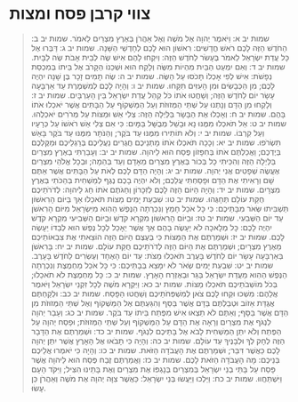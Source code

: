 # צווי קרבן פסח ומצות

> שמות יב א: וַיֹּאמֶר יְהוָה אֶל מֹשֶׁה וְאֶל אַהֲרֹן בְּאֶרֶץ מִצְרַיִם לֵאמֹר.
> שמות יב ב: הַחֹדֶשׁ הַזֶּה לָכֶם רֹאשׁ חֳדָשִׁים:  רִאשׁוֹן הוּא לָכֶם לְחָדְשֵׁי הַשָּׁנָה.
> שמות יב ג: דַּבְּרוּ אֶל כָּל עֲדַת יִשְׂרָאֵל לֵאמֹר בֶּעָשֹׂר לַחֹדֶשׁ הַזֶּה:  וְיִקְחוּ לָהֶם אִישׁ שֶׂה לְבֵית אָבֹת שֶׂה לַבָּיִת.
> שמות יב ד: וְאִם יִמְעַט הַבַּיִת מִהְיוֹת מִשֶּׂה וְלָקַח הוּא וּשְׁכֵנוֹ הַקָּרֹב אֶל בֵּיתוֹ בְּמִכְסַת נְפָשֹׁת:  אִישׁ לְפִי אָכְלוֹ תָּכֹסּוּ עַל הַשֶּׂה.
> שמות יב ה: שֶׂה תָמִים זָכָר בֶּן שָׁנָה יִהְיֶה לָכֶם; מִן הַכְּבָשִׂים וּמִן הָעִזִּים תִּקָּחוּ.
> שמות יב ו: וְהָיָה לָכֶם לְמִשְׁמֶרֶת עַד אַרְבָּעָה עָשָׂר יוֹם לַחֹדֶשׁ הַזֶּה; וְשָׁחֲטוּ אֹתוֹ כֹּל קְהַל עֲדַת יִשְׂרָאֵל בֵּין הָעַרְבָּיִם.
> שמות יב ז: וְלָקְחוּ מִן הַדָּם וְנָתְנוּ עַל שְׁתֵּי הַמְּזוּזֹת וְעַל הַמַּשְׁקוֹף עַל הַבָּתִּים אֲשֶׁר יֹאכְלוּ אֹתוֹ בָּהֶם.
> שמות יב ח: וְאָכְלוּ אֶת הַבָּשָׂר בַּלַּיְלָה הַזֶּה:  צְלִי אֵשׁ וּמַצּוֹת עַל מְרֹרִים יֹאכְלֻהוּ.
> שמות יב ט: אַל תֹּאכְלוּ מִמֶּנּוּ נָא וּבָשֵׁל מְבֻשָּׁל בַּמָּיִם:  כִּי אִם צְלִי אֵשׁ רֹאשׁוֹ עַל כְּרָעָיו וְעַל קִרְבּוֹ.
> שמות יב י: וְלֹא תוֹתִירוּ מִמֶּנּוּ עַד בֹּקֶר; וְהַנֹּתָר מִמֶּנּוּ עַד בֹּקֶר בָּאֵשׁ תִּשְׂרֹפוּ.
> שמות יב יא: וְכָכָה תֹּאכְלוּ אֹתוֹ מָתְנֵיכֶם חֲגֻרִים נַעֲלֵיכֶם בְּרַגְלֵיכֶם וּמַקֶּלְכֶם בְּיֶדְכֶם; וַאֲכַלְתֶּם אֹתוֹ בְּחִפָּזוֹן פֶּסַח הוּא לַיהוָה.
> שמות יב יב: וְעָבַרְתִּי בְאֶרֶץ מִצְרַיִם בַּלַּיְלָה הַזֶּה וְהִכֵּיתִי כָל בְּכוֹר בְּאֶרֶץ מִצְרַיִם מֵאָדָם וְעַד בְּהֵמָה; וּבְכָל אֱלֹהֵי מִצְרַיִם אֶעֱשֶׂה שְׁפָטִים אֲנִי יְהוָה.
> שמות יב יג: וְהָיָה הַדָּם לָכֶם לְאֹת עַל הַבָּתִּים אֲשֶׁר אַתֶּם שָׁם וְרָאִיתִי אֶת הַדָּם וּפָסַחְתִּי עֲלֵכֶם; וְלֹא יִהְיֶה בָכֶם נֶגֶף לְמַשְׁחִית בְּהַכֹּתִי בְּאֶרֶץ מִצְרָיִם.
> שמות יב יד: וְהָיָה הַיּוֹם הַזֶּה לָכֶם לְזִכָּרוֹן וְחַגֹּתֶם אֹתוֹ חַג לַיהוָה:  לְדֹרֹתֵיכֶם חֻקַּת עוֹלָם תְּחָגֻּהוּ.
> שמות יב טו: שִׁבְעַת יָמִים מַצּוֹת תֹּאכֵלוּ אַךְ בַּיּוֹם הָרִאשׁוֹן תַּשְׁבִּיתוּ שְּׂאֹר מִבָּתֵּיכֶם:  כִּי כָּל אֹכֵל חָמֵץ וְנִכְרְתָה הַנֶּפֶשׁ הַהִוא מִיִּשְׂרָאֵל מִיּוֹם הָרִאשֹׁן עַד יוֹם הַשְּׁבִעִי.
> שמות יב טז: וּבַיּוֹם הָרִאשׁוֹן מִקְרָא קֹדֶשׁ וּבַיּוֹם הַשְּׁבִיעִי מִקְרָא קֹדֶשׁ יִהְיֶה לָכֶם:  כָּל מְלָאכָה לֹא יֵעָשֶׂה בָהֶם אַךְ אֲשֶׁר יֵאָכֵל לְכָל נֶפֶשׁ הוּא לְבַדּוֹ יֵעָשֶׂה לָכֶם.
> שמות יב יז: וּשְׁמַרְתֶּם אֶת הַמַּצּוֹת כִּי בְּעֶצֶם הַיּוֹם הַזֶּה הוֹצֵאתִי אֶת צִבְאוֹתֵיכֶם מֵאֶרֶץ מִצְרָיִם; וּשְׁמַרְתֶּם אֶת הַיּוֹם הַזֶּה לְדֹרֹתֵיכֶם חֻקַּת עוֹלָם.
> שמות יב יח: בָּרִאשֹׁן בְּאַרְבָּעָה עָשָׂר יוֹם לַחֹדֶשׁ בָּעֶרֶב תֹּאכְלוּ מַצֹּת:  עַד יוֹם הָאֶחָד וְעֶשְׂרִים לַחֹדֶשׁ בָּעָרֶב.
> שמות יב יט: שִׁבְעַת יָמִים שְׂאֹר לֹא יִמָּצֵא בְּבָתֵּיכֶם:  כִּי כָּל אֹכֵל מַחְמֶצֶת וְנִכְרְתָה הַנֶּפֶשׁ הַהִוא מֵעֲדַת יִשְׂרָאֵל בַּגֵּר וּבְאֶזְרַח הָאָרֶץ.
> שמות יב כ: כָּל מַחְמֶצֶת לֹא תֹאכֵלוּ; בְּכֹל מוֹשְׁבֹתֵיכֶם תֹּאכְלוּ מַצּוֹת.
> שמות יב כא: וַיִּקְרָא מֹשֶׁה לְכָל זִקְנֵי יִשְׂרָאֵל וַיֹּאמֶר אֲלֵהֶם:  מִשְׁכוּ וּקְחוּ לָכֶם צֹאן לְמִשְׁפְּחֹתֵיכֶם וְשַׁחֲטוּ הַפָּסַח.
> שמות יב כב: וּלְקַחְתֶּם אֲגֻדַּת אֵזוֹב וּטְבַלְתֶּם בַּדָּם אֲשֶׁר בַּסַּף וְהִגַּעְתֶּם אֶל הַמַּשְׁקוֹף וְאֶל שְׁתֵּי הַמְּזוּזֹת מִן הַדָּם אֲשֶׁר בַּסָּף; וְאַתֶּם לֹא תֵצְאוּ אִישׁ מִפֶּתַח בֵּיתוֹ עַד בֹּקֶר.
> שמות יב כג: וְעָבַר יְהוָה לִנְגֹּף אֶת מִצְרַיִם וְרָאָה אֶת הַדָּם עַל הַמַּשְׁקוֹף וְעַל שְׁתֵּי הַמְּזוּזֹת; וּפָסַח יְהוָה עַל הַפֶּתַח וְלֹא יִתֵּן הַמַּשְׁחִית לָבֹא אֶל בָּתֵּיכֶם לִנְגֹּף.
> שמות יב כד: וּשְׁמַרְתֶּם אֶת הַדָּבָר הַזֶּה לְחָק לְךָ וּלְבָנֶיךָ עַד עוֹלָם.
> שמות יב כה: וְהָיָה כִּי תָבֹאוּ אֶל הָאָרֶץ אֲשֶׁר יִתֵּן יְהוָה לָכֶם כַּאֲשֶׁר דִּבֵּר; וּשְׁמַרְתֶּם אֶת הָעֲבֹדָה הַזֹּאת.
> שמות יב כו: וְהָיָה כִּי יֹאמְרוּ אֲלֵיכֶם בְּנֵיכֶם:  מָה הָעֲבֹדָה הַזֹּאת לָכֶם.
> שמות יב כז: וַאֲמַרְתֶּם זֶבַח פֶּסַח הוּא לַיהוָה אֲשֶׁר פָּסַח עַל בָּתֵּי בְנֵי יִשְׂרָאֵל בְּמִצְרַיִם בְּנָגְפּוֹ אֶת מִצְרַיִם וְאֶת בָּתֵּינוּ הִצִּיל; וַיִּקֹּד הָעָם וַיִּשְׁתַּחֲווּ.
> שמות יב כח: וַיֵּלְכוּ וַיַּעֲשׂוּ בְּנֵי יִשְׂרָאֵל:  כַּאֲשֶׁר צִוָּה יְהוָה אֶת מֹשֶׁה וְאַהֲרֹן כֵּן עָשׂוּ. 
 

